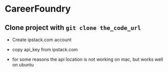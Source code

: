 # CareerFoundry

## Clone project with ``git clone the_code_url``

- Create ipstack.com account 

- copy api_key from ipstack.com

- for some reasons the api location is not working on mac, but works well on ubuntu
